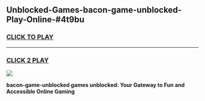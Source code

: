 
## Unblocked-Games-bacon-game-unblocked-Play-Online-#4t9bu
<h3>
<a href="https://premium.freeplayer.one?title=bacon-game-unblocked&ref=27F">CLICK TO PLAY</a></h3>
<hr>

<h3>
<a href="https://premium.freeplayer.one?title=bacon-game-unblocked&ref=27F">CLICK 2 PLAY</a>
  
</h3>

<a href="https://premium.freeplayer.one?title=bacon-game-unblocked&ref=27F"><img src="https://clearcache.store/games.png"></a>


**bacon-game-unblocked games unblocked: Your Gateway to Fun and Accessible Online Gaming**
